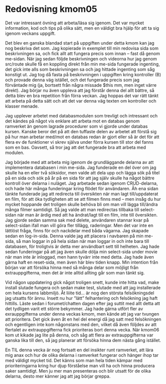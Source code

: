 ---
---
Redovisning kmom05
=========================

Det var intressant övning att arbeta/läsa sig igenom. Det var mycket information, kod och tips på olika sätt, men en väldigt bra hjälp för att ta sig igenom veckans uppgift.

Det blev en ganska blandad start på uppgiften under detta kmom kan jag nog beskriva det som. Jag kopierade in exemplet till min redovisa sida som beskrivningen sa, och fick allt att fungera precis som innan – fast då genom me-sidan. När jag sedan följde beskrivningen och videorna hur jag genom src/route skulle få en koppling direkt från min me-sida fungerade ingenting, det gick inte alls som beskrivningen sa och jag hittade ingenting som såg konstigt ut. Jag tog då fasta på beskrivningen i uppgiften kring kontroller (B) och provade denna väg istället, och det fungerade precis som jag förväntade mig (ja, bortsett från några missade $this mm, men inget värre direkt). Jag börjar nu även uppleva att jag förstår denna del allt bättre, så detta blev en bra repetition från förra veckan. Jag hoppas det var rätt tänkt att arbeta på detta sätt och att det var denna väg texten om kontroller och klasser menade.

Jag upplever arbetet med databasmodulen som trevligt och intressant och det kändes på något vis enklare att arbeta mot en databas genom ramverket än genom lagrade procedurer som vi gjorde under databas kursen. Kanske beror det på att den tuffaste delen av arbetet att förstå sig på hur man arbetar med/mot en databas redan är gjort eller så är det för att flera ev de funktioner vi skrev själva under förra kursen till stor del fanns som en bas. Oavsett, så tror jag att det fungerade bra att arbeta med modulen.

Jag började med att arbeta mig igenom de grundläggande delarna av att implementera databasen i min me-sida. Jag funderade en del över om jag skulle ha en eller två söksidor, men valde att dela upp och lägga sök på titel på en sida och sök på år på en sida för att jag själv skulle ha något bättre kontroll över delarna i nuläget. Jag arbetade sedan igenom CRUD-delarna, och hade här många funderingar kring flödet för användaren. Åh ena sidan tänkte funderade jag att redirecta till översikten när man lagt till/uppdaterat en film, för att öka tydligheten att se att filmen finns med – men insåg du hur mycket hoppande det troligen skulle behöva bli om man vill lägga till/ändra många filmer samtidigt. Så jag valde att man redirectas tillbaka till select-sidan när man är ärdig med att ha ändrat/lagt till en film, inte till översikten. Jag gjorde sedan samma sak med delete, användaren stannar kvar på select-sidan ifall man vill göra fler tillägg, raderingar. Men det var inte en lättlöst fråga, finns för och nackdelar med båda vägarna. Jag skapade sedan en log-in-sida. Denna valde jag att placera i navbaren på min me-sida, så man loggar in på hela sidan när man loggar in och inte bara till databasen, för troligtvis är detta mer användbart sett till helheten. Jag hade sedan funderingar på att jag även skulle dölja min select-sida under movie när man inte är inloggad, men hann tyvärr inte med detta. Jag hade även gärna haft en reset-sida, men även här blev tiden knapp. Min intention från början var att försöka hinna med så många delar som möjligt från extrauppgifterna, men det är inte alltid allting går som man tänkt sig.

Vid någon uppdatering gick något troligen snett, kunde inte hitta vad, make install slutade fungera och sedan make test, slutade med att jag installerade om hela kursens labbmiljö. Åt liiite tid… är nog den största felsökningsdel jag utsatts för ännu. Insett nu hur ”lätt” felhantering och felsökning jag haft hittills. Läste sedan i forumet/chatten dagen efter jag suttit med allt detta att det tydligen varit ett större bekymmer. Jag hade gärna utfört fler av exrauppgifterna under denna veckas kmom, men kände att jag var tvungen att prioritera. Det gick även åt en hel del energi då jag satt med felsökningen och egentligen inte kom någonstans med den, vilket då även följdes av att flertalet av extrauppgifterna fick prioriteras bort denna vecka. När kmom06 kom ut kikade jag lite på denna, och såg att flera av extrauppgifterna var ganska lika till den, så jag planerar att försöka hinna dem nästa gång istället.

En TIL denna vecka är nog fortsatt en del insikter runt ramverket, att lära mig anax och hur de olika delarna i ramverket fungerar och hänger ihop tar med väldigt mycket tid. Det känns som man hela tiden kämpar med prioriteringarna kring hur djup förståelse man vill ha och hinna producera saker samtidigt. Men ju mer man presenteras och blir utsatt för de olika delarna, desto mer känner jag att jag börjar greppa.
